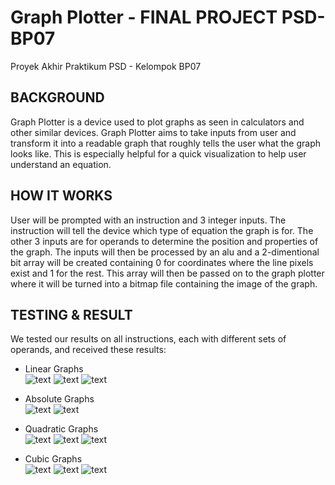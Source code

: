 # Graph Plotter - FINAL PROJECT PSD-BP07
Proyek Akhir Praktikum PSD - Kelompok BP07

## BACKGROUND
Graph Plotter is a device used to plot graphs as seen in calculators and other similar devices. Graph Plotter aims to take inputs from user and transform it into a readable graph that roughly tells the user what the graph looks like. This is especially helpful for a quick visualization to help user understand an equation.

## HOW IT WORKS
User will be prompted with an instruction and 3 integer inputs. The instruction will tell the device which type of equation the graph is for. The other 3 inputs are for operands to determine the position and properties of the graph. The inputs will then be processed by an alu and a 2-dimentional bit array will be created containing 0 for coordinates where the line pixels exist and 1 for the rest. This array will then be passed on to the graph plotter where it will be turned into a bitmap file containing the image of the graph.

## TESTING & RESULT
We tested our results on all instructions, each with different sets of operands, and received these results:
- Linear Graphs  
  ![text](https://github.com/georgewtg/PSD-BP07/blob/main/Images/graph1_1.bmp)
  ![text](https://github.com/georgewtg/PSD-BP07/blob/main/Images/graph1_2.bmp)
  ![text](https://github.com/georgewtg/PSD-BP07/blob/main/Images/graph1_3.bmp)
  
- Absolute Graphs  
  ![text](https://github.com/georgewtg/PSD-BP07/blob/main/Images/graph2_1.bmp)
  ![text](https://github.com/georgewtg/PSD-BP07/blob/main/Images/graph2_2.bmp)
  
- Quadratic Graphs  
  ![text](https://github.com/georgewtg/PSD-BP07/blob/main/Images/graph3_1.bmp)
  ![text](https://github.com/georgewtg/PSD-BP07/blob/main/Images/graph3_2.bmp)
  ![text](https://github.com/georgewtg/PSD-BP07/blob/main/Images/graph3_3.bmp)
  
- Cubic Graphs  
  ![text](https://github.com/georgewtg/PSD-BP07/blob/main/Images/graph4_1.bmp)
  ![text](https://github.com/georgewtg/PSD-BP07/blob/main/Images/graph4_2.bmp)
  ![text](https://github.com/georgewtg/PSD-BP07/blob/main/Images/graph4_3.bmp)

